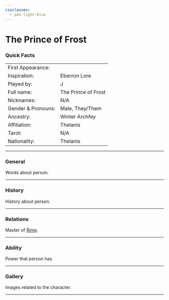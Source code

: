```yaml
---
cssclasses:
  - pen-light-blue
---
```

# The Prince of Frost
### Quick Facts

|                    |                     |
| ------------------ | ------------------- |
| First Appearance:  |                     |
| Inspiration:          | Eberron Lore        |
| Played by:         | J                   |
| Full name:         | The Prince of Frost |
| Nicknames:         | N/A                 |
| Gender & Pronouns: | Male, They/Them     |
| Ancestry:          | Winter Archfey      |
| Affiliation:       | Thelanis            |
| Tarot:             | N/A                 |
| Nationality:       | Thelanis            |
***
### General
Words about person.

***
### History
History about person.

***
### Relations
Master of [Rime](Rime.md).

***
### Ability
Power that person has.

***
### Gallery
Images related to the character.

***
